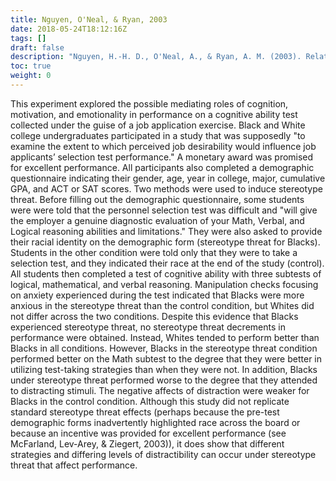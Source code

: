 ```yaml
---
title: Nguyen, O'Neal, & Ryan, 2003
date: 2018-05-24T18:12:16Z
tags: []
draft: false
description: "Nguyen, H.-H. D., O'Neal, A., & Ryan, A. M. (2003). Relating test-taking attitudes and skills and stereotype threat effects to the racial gap in cognitive ability test performance. *Human Performance, 16,* 261-293."
toc: true
weight: 0
---
```


This experiment explored the possible mediating roles of cognition, motivation, and emotionality in performance on a cognitive ability test collected under the guise of a job application exercise. Black and White college undergraduates participated in a study that was supposedly "to examine the extent to which perceived job desirability would influence job applicants’ selection test performance." A monetary award was promised for excellent performance. All participants also completed a demographic questionnaire indicating their gender, age, year in college, major, cumulative GPA, and ACT or SAT scores. Two methods were used to induce stereotype threat. Before filling out the demographic questionnaire, some students were were told that the personnel selection test was difficult and "will give the employer a genuine diagnostic evaluation of your Math, Verbal, and Logical reasoning abilities and limitations." They were also asked to provide their racial identity on the demographic form (stereotype threat for Blacks). Students in the other condition were told only that they were to take a selection test, and they indicated their race at the end of the study (control). All students then completed a test of cognitive ability with three subtests of logical, mathematical, and verbal reasoning. Manipulation checks focusing on anxiety experienced during the test indicated that Blacks were more anxious in the stereotype threat than the control condition, but Whites did not differ across the two conditions. Despite this evidence that Blacks experienced stereotype threat, no stereotype threat decrements in performance were obtained. Instead, Whites tended to perform better than Blacks in all conditions. However, Blacks in the stereotype threat condition performed better on the Math subtest to the degree that they were better in utilizing test-taking strategies than when they were not. In addition, Blacks under stereotype threat performed worse to the degree that they attended to distracting stimuli. The negative affects of distraction were weaker for Blacks in the control condition. Although this study did not replicate standard stereotype threat effects (perhaps because the pre-test demographic forms inadvertently highlighted race across the board or because an incentive was provided for excellent performance (see McFarland, Lev-Arey, & Ziegert, 2003)), it does show that different strategies and differing levels of distractibility can occur under stereotype threat that affect performance.
